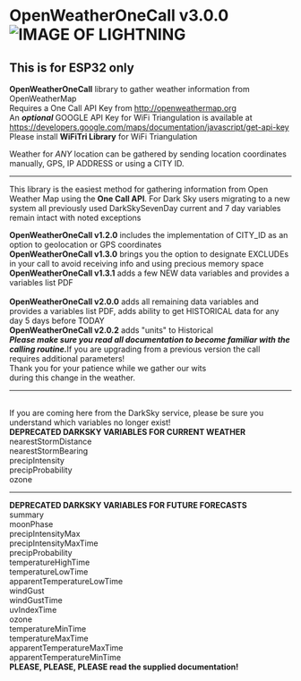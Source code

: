 # OpenWeatherOneCall v3.0.0   ![IMAGE OF LIGHTNING](https://github.com/JHershey69/OpenWeatherOneCall/blob/Version-Upgrade/images/lightning.jpg)
## This is for ESP32 only 

**OpenWeatherOneCall** library to gather weather information from OpenWeatherMap
<br>Requires a One Call API Key from http://openweathermap.org<br>An _**optional**_ GOOGLE API Key for WiFi Triangulation is available at https://developers.google.com/maps/documentation/javascript/get-api-key
Please install **WiFiTri Library** for WiFi Triangulation

Weather for _ANY_ location can be gathered by sending location coordinates manually, GPS, IP ADDRESS or using a CITY ID.
<hr>
This library is the easiest method for gathering information from Open Weather Map using the <strong>One Call API</strong>.
For Dark Sky users migrating to a new system all previously used DarkSkySevenDay current and 7 day variables remain intact with noted exceptions

<strong>OpenWeatherOneCall v1.2.0</strong> includes the implementation of CITY_ID as an option to geolocation or GPS coordinates <br><strong>OpenWeatherOneCall v1.3.0</strong> brings you the option to designate EXCLUDEs in your call to avoid receiving info and using precious memory space <br><strong>OpenWeatherOneCall v1.3.1</strong> adds a few NEW data variables and provides a variables list PDF<br><br><strong>OpenWeatherOneCall v2.0.0</strong> adds all remaining data variables and provides a variables list PDF, adds ability to get HISTORICAL data for any day 5 days before TODAY<br><strong>OpenWeatherOneCall v2.0.2</strong> adds "units" to Historical<strong><cite><br>Please make sure you read all documentation to become familiar with the calling routine.</cite></strong>If you are upgrading from a previous version the call requires additional parameters!<br>Thank you for your patience while we gather our wits<br>during this change in the weather.<br><hr>

<br>If you are coming here from the DarkSky service, please be sure you understand which variables no longer exist!<br>
<strong>**DEPRECATED DARKSKY VARIABLES FOR CURRENT WEATHER**</strong><br>
nearestStormDistance<br>nearestStormBearing<br>precipIntensity<br>precipProbability<br>ozone<br><hr>
<strong>**DEPRECATED DARKSKY VARIABLES FOR FUTURE FORECASTS**</strong><br>
summary<br>moonPhase<br>precipIntensityMax<br>precipIntensityMaxTime<br>precipProbability<br>temperatureHighTime<br>temperatureLowTime<br>apparentTemperatureLowTime<br>windGust<br>windGustTime<br>uvIndexTime<br>ozone<br>temperatureMinTime<br>temperatureMaxTime<br>apparentTemperatureMaxTime<br>apparentTemperatureMinTime<br>
<strong>PLEASE, PLEASE, PLEASE read the supplied documentation!</strong>
